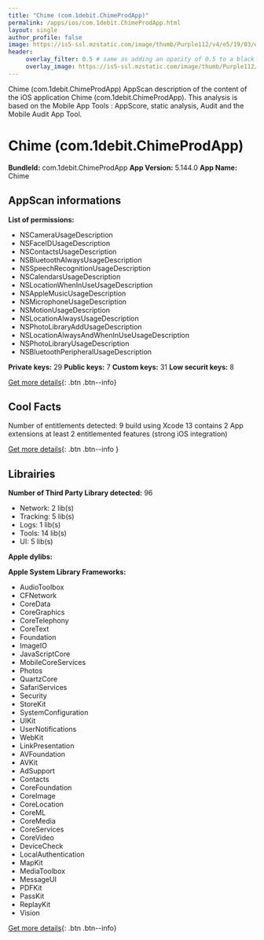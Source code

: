 ```yaml
---
title: "Chime (com.1debit.ChimeProdApp)"
permalink: /apps/ios/com.1debit.ChimeProdApp.html
layout: single
author_profile: false
image: https://is5-ssl.mzstatic.com/image/thumb/Purple112/v4/e5/19/03/e519032f-4d18-29ff-f9ed-e25ca1b90bd2/AppIcon-1x_U007emarketing-0-5-0-85-220.png/512x512bb.jpg
header: 
     overlay_filter: 0.5 # same as adding an opacity of 0.5 to a black background
     overlay_image: https://is5-ssl.mzstatic.com/image/thumb/Purple112/v4/e5/19/03/e519032f-4d18-29ff-f9ed-e25ca1b90bd2/AppIcon-1x_U007emarketing-0-5-0-85-220.png/512x512bb.jpg
---
```

Chime (com.1debit.ChimeProdApp) AppScan description of the content of the iOS application Chime (com.1debit.ChimeProdApp). This analysis is based on the Mobile App Tools : AppScore, static analysis, Audit and the Mobile Audit App Tool.

# Chime (com.1debit.ChimeProdApp)

**BundleId:** com.1debit.ChimeProdApp
**App Version:** 5.144.0
**App Name:** Chime


## AppScan informations 

**List of permissions:** 
- NSCameraUsageDescription
- NSFaceIDUsageDescription
- NSContactsUsageDescription
- NSBluetoothAlwaysUsageDescription
- NSSpeechRecognitionUsageDescription
- NSCalendarsUsageDescription
- NSLocationWhenInUseUsageDescription
- NSAppleMusicUsageDescription
- NSMicrophoneUsageDescription
- NSMotionUsageDescription
- NSLocationAlwaysUsageDescription
- NSPhotoLibraryAddUsageDescription
- NSLocationAlwaysAndWhenInUseUsageDescription
- NSPhotoLibraryUsageDescription
- NSBluetoothPeripheralUsageDescription
  
  
**Private keys:** 29
**Public keys:** 7
**Custom keys:** 31
**Low securit keys:** 8
  
[Get more details](/pricing.html){: .btn .btn--info}

## Cool Facts

Number of entitlements detected: 9
build using Xcode 13
contains 2 App extensions
at least 2 entitlemented features (strong iOS integration)
  
[Get more details](/pricing.html){: .btn .btn--info }

## Librairies 
**Number of Third Party Library detected:** 96
- Network: 2 lib(s)
- Tracking: 5 lib(s)
- Logs: 1 lib(s)
- Tools: 14 lib(s)
- UI: 5 lib(s)


**Apple dylibs:**


**Apple System Library Frameworks:**
- AudioToolbox
- CFNetwork
- CoreData
- CoreGraphics
- CoreTelephony
- CoreText
- Foundation
- ImageIO
- JavaScriptCore
- MobileCoreServices
- Photos
- QuartzCore
- SafariServices
- Security
- StoreKit
- SystemConfiguration
- UIKit
- UserNotifications
- WebKit
- LinkPresentation
- AVFoundation
- AVKit
- AdSupport
- Contacts
- CoreFoundation
- CoreImage
- CoreLocation
- CoreML
- CoreMedia
- CoreServices
- CoreVideo
- DeviceCheck
- LocalAuthentication
- MapKit
- MediaToolbox
- MessageUI
- PDFKit
- PassKit
- ReplayKit
- Vision


  
[Get more details](/pricing.html){: .btn .btn--info}

